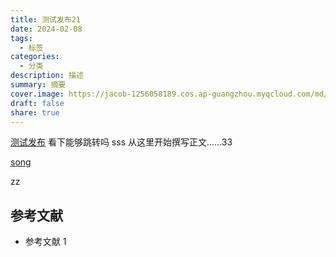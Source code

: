 ```yaml
---
title: 测试发布21
date: 2024-02-08
tags:
  - 标签
categories:
  - 分类
description: 描述
summary: 摘要
cover.image: https://jacob-1256058189.cos.ap-guangzhou.myqcloud.com/md/2024/08/d535bf1f2d4be47d.webp
draft: false
share: true
---
```

[测试发布](posts/essays/programming/%E6%B5%8B%E8%AF%95%E5%8F%91%E5%B8%83.md)
 看下能够跳转吗 sss
从这里开始撰写正文……33

[song](/posts/essays/song.md)


zz
## 参考文献

- 参考文献 1
